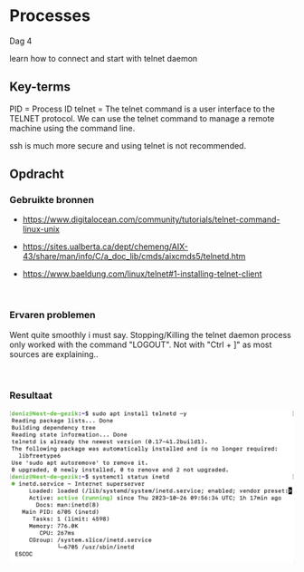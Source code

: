 # Processes
Dag 4

learn how to connect and start with telnet daemon
<br>

## Key-terms
PID = Process ID
telnet = The telnet command is a user interface to the TELNET protocol. We can use the telnet command to manage a remote machine using the command line.

ssh is much more secure and using telnet is not recommended.
<br>

## Opdracht
### Gebruikte bronnen
- https://www.digitalocean.com/community/tutorials/telnet-command-linux-unix

- https://sites.ualberta.ca/dept/chemeng/AIX-43/share/man/info/C/a_doc_lib/cmds/aixcmds5/telnetd.htm

- https://www.baeldung.com/linux/telnet#1-installing-telnet-client

<br>

### Ervaren problemen
Went quite smoothly i must say. Stopping/Killing the telnet daemon process only worked with the command "LOGOUT". Not with "Ctrl + ]" as most sources are explaining..

<br>

### Resultaat
![Alt text](<../00_includes/Telnet Daemon (screenshot) 2023-10-26 at 13.35.03.png>)

